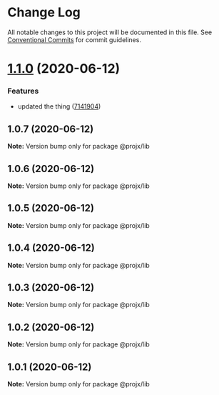 # Change Log

All notable changes to this project will be documented in this file.
See [Conventional Commits](https://conventionalcommits.org) for commit guidelines.

# [1.1.0](https://github.com/blendsdk/actions_test/compare/@projx/lib@1.0.7...@projx/lib@1.1.0) (2020-06-12)


### Features

* updated the thing ([7141904](https://github.com/blendsdk/actions_test/commit/7141904f0468e4bc6d4fd29209dd7b7736e1dd28))





## 1.0.7 (2020-06-12)

**Note:** Version bump only for package @projx/lib





## 1.0.6 (2020-06-12)

**Note:** Version bump only for package @projx/lib





## 1.0.5 (2020-06-12)

**Note:** Version bump only for package @projx/lib





## 1.0.4 (2020-06-12)

**Note:** Version bump only for package @projx/lib





## 1.0.3 (2020-06-12)

**Note:** Version bump only for package @projx/lib





## 1.0.2 (2020-06-12)

**Note:** Version bump only for package @projx/lib





## 1.0.1 (2020-06-12)

**Note:** Version bump only for package @projx/lib
